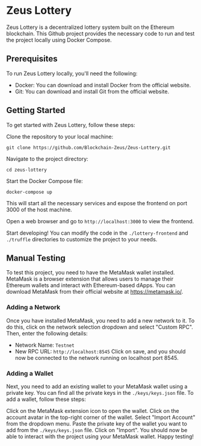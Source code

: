 # Zeus Lottery
Zeus Lottery is a decentralized lottery system built on the Ethereum blockchain. This Github project provides the necessary code to run and test the project locally using Docker Compose.

## Prerequisites
To run Zeus Lottery locally, you'll need the following:

- Docker: You can download and install Docker from the official website.
- Git: You can download and install Git from the official website.

## Getting Started
To get started with Zeus Lottery, follow these steps:

Clone the repository to your local machine:

```
git clone https://github.com/Blockchain-Zeus/Zeus-Lottery.git
```
Navigate to the project directory:

```
cd zeus-lottery
```
Start the Docker Compose file:

```
docker-compose up
```
This will start all the necessary services and expose the frontend on port 3000 of the host machine.

Open a web browser and go to `http://localhost:3000` to view the frontend.

Start developing! You can modify the code in the `./lottery-frontend` and `./truffle` directories to customize the project to your needs.

## Manual Testing

To test this project, you need to have the MetaMask wallet installed. MetaMask is a browser extension that allows users to manage their Ethereum wallets and interact with Ethereum-based dApps. You can download MetaMask from their official website at https://metamask.io/.

### Adding a Network
Once you have installed MetaMask, you need to add a new network to it. To do this, click on the network selection dropdown and select "Custom RPC". Then, enter the following details:

- Network Name: `Testnet`
- New RPC URL: `http://localhost:8545`
Click on save, and you should now be connected to the network running on localhost port 8545.

### Adding a Wallet
Next, you need to add an existing wallet to your MetaMask wallet using a private key. You can find all the private keys in the `./keys/keys.json` file. To add a wallet, follow these steps:

Click on the MetaMask extension icon to open the wallet.
Click on the account avatar in the top-right corner of the wallet.
Select "Import Account" from the dropdown menu.
Paste the private key of the wallet you want to add from the `./keys/keys.json` file.
Click on "Import".
You should now be able to interact with the project using your MetaMask wallet. Happy testing!